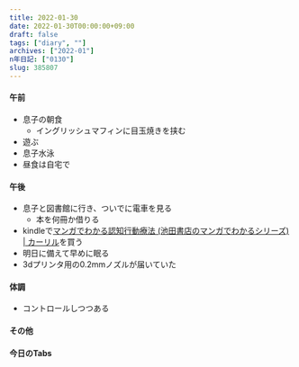 ```yaml
---
title: 2022-01-30
date: 2022-01-30T00:00:00+09:00
draft: false
tags: ["diary", ""]
archives: ["2022-01"]
n年日記: ["0130"]
slug: 385807
---
```

#### 午前
- 息子の朝食
  - イングリッシュマフィンに目玉焼きを挟む
- 遊ぶ
- 息子水泳
- 昼食は自宅で
#### 午後
- 息子と図書館に行き、ついでに電車を見る
  - 本を何冊か借りる
- kindleで[マンガでわかる認知行動療法 (池田書店のマンガでわかるシリーズ) | カーリル](https://calil.jp/book/4262155676)を買う
- 明日に備えて早めに眠る
- 3dプリンタ用の0.2mmノズルが届いていた
#### 体調
- コントロールしつつある
#### その他
#### 今日のTabs
